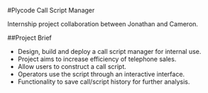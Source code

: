 #Plycode Call Script Manager


Internship project collaboration between Jonathan and Cameron.


##Project Brief
- Design, build and deploy a call script manager for internal use.
- Project aims to increase efficiency of telephone sales.
- Allow users to construct a call script.
- Operators use the script through an interactive interface.
- Functionality to save call/script history for further analysis.
